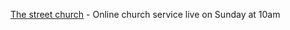 



[The street church](https://www.thestreet.org.nz/) - Online church service live on Sunday at 10am
